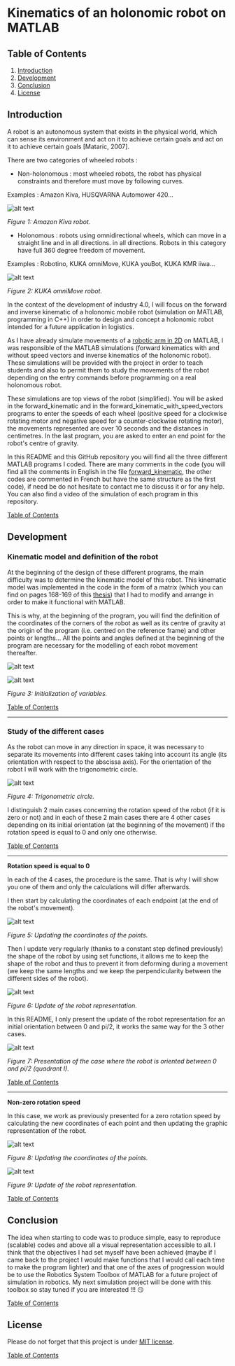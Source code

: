 # Kinematics of an holonomic robot on MATLAB

<a name="table_of_contents"/>

## Table of Contents
1. [Introduction](#introduction_)
2. [Development](#development_)
3. [Conclusion](#conclusion_) 
4. [License](#license_)



<a name="introduction_"/>

## Introduction

A robot is an autonomous system that exists in the physical world, which can sense its environment and act on it to achieve certain goals and act on it to achieve certain goals [Mataric, 2007].

There are two categories of wheeled robots :

* Non-holonomous : most wheeled robots, the robot has physical constraints and therefore must move by following curves.

Examples : Amazon Kiva, HUSQVARNA Automower 420...

![alt text](https://github.com/Clerbout-Francois/Kinematics_holonomic_robot_MATLAB/blob/main/images_kinematics_holonomic_robot_MATLAB/AmazonKIVA.jfif?raw=true)

_Figure 1: Amazon Kiva robot._

* Holonomous : robots using omnidirectional wheels, which can move in a straight line and in all directions. in all directions. Robots in this category have full 360 degree freedom of movement.

Examples : Robotino, KUKA omniMove, KUKA youBot, KUKA KMR iiwa...

![alt text](https://github.com/Clerbout-Francois/Kinematics_holonomic_robot_MATLAB/blob/main/images_kinematics_holonomic_robot_MATLAB/KUKA_Omnimove_Header.jpg?raw=true)

_Figure 2: KUKA omniMove robot._

In the context of the development of industry 4.0, I will focus on the forward and inverse kinematic of a holonomic mobile robot (simulation on MATLAB, programming in C++) in order to design and concept a holonomic robot intended for a future application in logistics. 

As I have already simulate movements of a [robotic arm in 2D](https://github.com/Clerbout-Francois/2D-robot) on MATLAB, I was responsible of the MATLAB simulations (forward kinematics with and without speed vectors and inverse kinematics of the holonomic robot). These simulations will be provided with the project in order to teach students and also to permit them to study the movements of the robot depending on the entry commands before programming on a real holonomous robot.

These simulations are top views of the robot (simplified). You will be asked in the forward_kinematic and in the forward_kinematic_with_speed_vectors programs to enter the speeds of each wheel (positive speed for a clockwise rotating motor and negative speed for a counter-clockwise rotating motor), the movements represented are over 10 seconds and the distances in centimetres. In the last program, you are asked to enter an end point for the robot's centre of gravity.

In this README and this GitHub repository you will find all the three different MATLAB programs I coded. There are many comments in the code (you will find all the comments in English in the file [forward_kinematic](https://github.com/Clerbout-Francois/Kinematics_holonomic_robot_MATLAB/blob/main/forward_kinematic.m), the other codes are commented in French but have the same structure as the first code), if need be do not hesitate to contact me to discuss it or for any help. You can also find a video of the simulation of each program in this repository.

[Table of Contents](#table_of_contents)
<a name="development_"/>

## Development

### Kinematic model and definition of the robot

At the beginning of the design of these different programs, the main difficulty was to determine the kinematic model of this robot. This kinematic model was implemented in the code in the form of a matrix (which you can find on pages 168-169 of this [thesis](https://www.researchgate.net/publication/272673531_Modeling_and_Adaptive_Control_of_an_Omni-Mecanum-Wheeled_Robot)) that I had to modify and arrange in order to make it functional with MATLAB.

This is why, at the beginning of the program, you will find the definition of the coordinates of the corners of the robot as well as its centre of gravity at the origin of the program (i.e. centred on the reference frame) and other points or lengths... All the points and angles defined at the beginning of the program are necessary for the modelling of each robot movement thereafter.

![alt text](https://github.com/Clerbout-Francois/Kinematics_holonomic_robot_MATLAB/blob/main/images_kinematics_holonomic_robot_MATLAB/Program1.png?raw=true)

![alt text](https://github.com/Clerbout-Francois/Kinematics_holonomic_robot_MATLAB/blob/main/images_kinematics_holonomic_robot_MATLAB/Program2.png?raw=true)

_Figure 3: Initialization of variables._

[Table of Contents](#table_of_contents)

***
### Study of the different cases 

As the robot can move in any direction in space, it was necessary to separate its movements into different cases taking into account its angle (its orientation with respect to the abscissa axis). For the orientation of the robot I will work with the trigonometric circle.

![alt text](https://github.com/Clerbout-Francois/Kinematics_holonomic_robot_MATLAB/blob/main/images_kinematics_holonomic_robot_MATLAB/Four-quadrants-circle.jpg?raw=true)

_Figure 4: Trigonometric circle._

I distinguish 2 main cases concerning the rotation speed of the robot (if it is zero or not) and in each of these 2 main cases there are 4 other cases depending on its initial orientation (at the beginning of the movement) if the rotation speed is equal to 0 and only one otherwise.

[Table of Contents](#table_of_contents)
***
**Rotation speed is equal to 0**

In each of the 4 cases, the procedure is the same. That is why I will show you one of them and only the calculations will differ afterwards.

I then start by calculating the coordinates of each endpoint (at the end of the robot's movement).

![alt text](https://github.com/Clerbout-Francois/Kinematics_holonomic_robot_MATLAB/blob/main/images_kinematics_holonomic_robot_MATLAB/Program3.png?raw=true)

_Figure 5: Updating the coordinates of the points._

Then I update very regularly (thanks to a constant step defined previously) the shape of the robot by using set functions, it allows me to keep the shape of the robot and thus to prevent it from deforming during a movement (we keep the same lengths and we keep the perpendicularity between the different sides of the robot).

![alt text](https://github.com/Clerbout-Francois/Kinematics_holonomic_robot_MATLAB/blob/main/images_kinematics_holonomic_robot_MATLAB/Program4.png?raw=true)

_Figure 6: Update of the robot representation._

In this README, I only present the update of the robot representation for an initial orientation between 0 and pi/2, it works the same way for the 3 other cases.

![alt text](https://github.com/Clerbout-Francois/Kinematics_holonomic_robot_MATLAB/blob/main/images_kinematics_holonomic_robot_MATLAB/Program5.png?raw=true)

_Figure 7: Presentation of the case where the robot is oriented between 0 and pi/2 (quadrant I)._


[Table of Contents](#table_of_contents)
***
**Non-zero rotation speed**

In this case, we work as previously presented for a zero rotation speed by calculating the new coordinates of each point and then updating the graphic representation of the robot.

![alt text](https://github.com/Clerbout-Francois/Kinematics_holonomic_robot_MATLAB/blob/main/images_kinematics_holonomic_robot_MATLAB/Program6.png?raw=true)

_Figure 8: Updating the coordinates of the points._

![alt text](https://github.com/Clerbout-Francois/Kinematics_holonomic_robot_MATLAB/blob/main/images_kinematics_holonomic_robot_MATLAB/Program7.png?raw=true)

_Figure 9: Update of the robot representation._


[Table of Contents](#table_of_contents)
<a name="conclusion_"/>

## Conclusion

The idea when starting to code was to produce simple, easy to reproduce (scalable) codes and above all a visual representation accessible to all. I think that the objectives I had set myself have been achieved (maybe if I came back to the project I would make functions that I would call each time to make the program lighter) and that one of the axes of progression would be to use the Robotics System Toolbox of MATLAB for a future project of simulation in robotics. My next simulation project will be done with this toolbox so stay tuned if you are interested !!! :smirk:


[Table of Contents](#table_of_contents)
<a name="license_"/>

## License

Please do not forget that this project is under [MIT license](https://choosealicense.com/licenses/mit/).



[Table of Contents](#table_of_contents)
